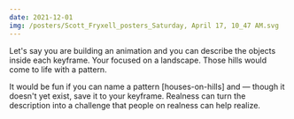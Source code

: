 ```yaml
---
date: 2021-12-01
img: /posters/Scott_Fryxell_posters_Saturday, April 17, 10_47 AM.svg
---
```


Let's say you are building an animation and you can describe the objects inside each keyframe. Your focused on a landscape. Those hills would come to life with a pattern.

It would be fun if you can name a pattern [houses-on-hills] and — though it doesn't yet exist, save it to your keyframe. Realness can turn the description into a challenge that people on realness can help realize.

